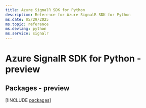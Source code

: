 ```yaml
---
title: Azure SignalR SDK for Python
description: Reference for Azure SignalR SDK for Python
ms.date: 05/29/2025
ms.topic: reference
ms.devlang: python
ms.service: signalr
---
```

# Azure SignalR SDK for Python - preview
## Packages - preview
[!INCLUDE [packages](signalr-index.md)]